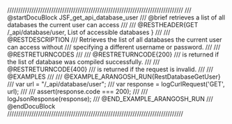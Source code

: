 ////////////////////////////////////////////////////////////////////////////////
/// @startDocuBlock JSF_get_api_database_user
/// @brief retrieves a list of all databases the current user can access
///
/// @RESTHEADER{GET /_api/database/user, List of accessible databases }
///
/// @RESTDESCRIPTION
/// Retrieves the list of all databases the current user can access without
/// specifying a different username or password.
///
/// @RESTRETURNCODES
///
/// @RESTRETURNCODE{200}
/// is returned if the list of database was compiled successfully.
///
/// @RESTRETURNCODE{400}
/// is returned if the request is invalid.
///
/// @EXAMPLES
///
/// @EXAMPLE_ARANGOSH_RUN{RestDatabaseGetUser}
///     var url = "/_api/database/user";
///     var response = logCurlRequest('GET', url);
///
///     assert(response.code === 200);
///
///     logJsonResponse(response);
/// @END_EXAMPLE_ARANGOSH_RUN
/// @endDocuBlock
////////////////////////////////////////////////////////////////////////////////